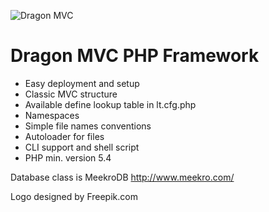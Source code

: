 ![Dragon MVC](https://bitbucket.org/esoldo/dragonmvc/raw/master/assets/img/title.jpg "Dragon MVC")

# Dragon MVC PHP Framework

* Easy deployment and setup
* Classic MVC structure
* Available define lookup table in lt.cfg.php
* Namespaces
* Simple file names conventions
* Autoloader for files
* CLI support and shell script
* PHP min. version 5.4

Database class is MeekroDB http://www.meekro.com/

Logo designed by Freepik.com